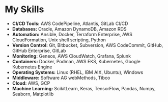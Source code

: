  # My Skills

- **CI/CD Tools:** AWS CodePipeline, Atlantis, GitLab CI/CD
- **Databases:** Oracle, Amazon DynamoDB, Amazon RDS
- **Automation:** Ansible, Docker, Terraform Enterprise, AWS CloudFormation, Unix shell scripting, Python
- **Version Control:** Git, Bitbucket, Subversion, AWS CodeCommit, GitHub, GitHub Enterprise, GitLab
- **Monitoring:** Geneos, AWS CloudWatch, Grafana, Splunk
- **Containers:** Docker, Podman, AWS EKS, Kubernetes, Google Kubernetes Engine
- **Operating Systems:** Linux (RHEL, IBM AIX, Ubuntu), Windows
- **Middleware:** Software AG webMethods, Tibco
- **Cloud:** AWS, GCP
- **Machine Learning:** ScikitLearn, Keras, TensorFlow, Pandas, Numpy, Seaborn, Matplotlib